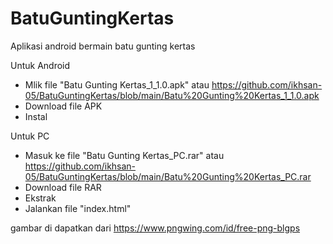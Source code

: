 # BatuGuntingKertas
Aplikasi android bermain batu gunting kertas

Untuk Android
- Mlik file "Batu Gunting Kertas_1_1.0.apk" atau https://github.com/ikhsan-05/BatuGuntingKertas/blob/main/Batu%20Gunting%20Kertas_1_1.0.apk
- Download file APK
- Instal

Untuk PC
- Masuk ke file "Batu Gunting Kertas_PC.rar" atau https://github.com/ikhsan-05/BatuGuntingKertas/blob/main/Batu%20Gunting%20Kertas_PC.rar
- Download file RAR
- Ekstrak
- Jalankan file "index.html"

gambar di dapatkan dari
https://www.pngwing.com/id/free-png-blgps
